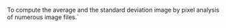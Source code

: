 To compute the average and the standard deviation image by pixel analysis of numerous image files.`

